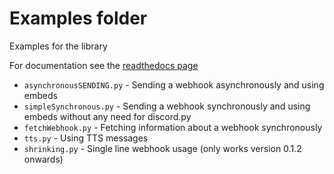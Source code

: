 # Examples folder

Examples for the library 

For documentation see the [readthedocs page](https://discordwebhook.readthedocs.io/en/latest/)

* `asynchronousSENDING.py` - Sending a webhook asynchronously and using embeds 
* `simpleSynchronous.py` - Sending a webhook synchronously and using embeds without any need for discord.py
* `fetchWebhook.py` - Fetching information about a webhook synchronously
* `tts.py` - Using TTS messages
* `shrinking.py` - Single line webhook usage (only works version 0.1.2 onwards)
